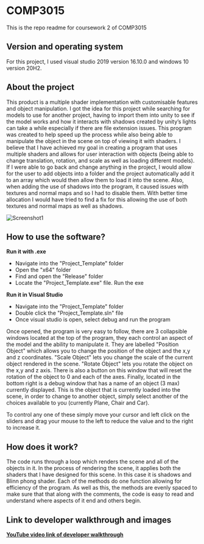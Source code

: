 # COMP3015
This is the repo readme for coursework 2 of COMP3015 

## Version and operating system
For this project, I used visual studio 2019 version 16.10.0 and windows 10 version 20H2.

## About the project
This product is a multiple shader implementation with customisable features and object manipulation. I got the idea for this project while searching for models to use for another project, having to import them into unity to see if the model works and how it interacts with shadows created by unity’s lights can take a while especially if there are file extension issues. This program was created to help speed up the process while also being able to manipulate the object in the scene on top of viewing it with shaders.
I believe that I have achieved my goal in creating a program that uses multiple shaders and allows for user interaction with objects (being able to change translation, rotation, and scale as well as loading different models). If I were able to go back and change anything in the project, I would allow for the user to add objects into a folder and the project automatically add it to an array which would then allow them to load it into the scene. Also, when adding the use of shadows into the program, it caused issues with textures and normal maps and so I had to disable them. With better time allocation I would have tried to find a fix for this allowing the use of both textures and normal maps as well as shadows.

![Screenshot1](https://i.imgur.com/ufdsOoU.png)

## How to use the software?

**Run it with .exe**
* Navigate into the "Project_Template" folder 
* Open the "x64" folder 
* Find and open the "Release" folder
* Locate the "Project_Template.exe" file. Run the exe

**Run it in Visual Studio**
* Navigate into the "Project_Template" folder 
* Double click the "Project_Template.sln" file
* Once visual studio is open, select debug and run the program

Once opened, the program is very easy to follow, there are 3 collapsible windows located at the top of the program, they each control an aspect of the model and the ability to manipulate it. They are labelled "Position Object" which allows you to change the position of the object and the x,y and z coordinates. "Scale Object" lets you change the scale of the current object rendered in the scene. "Rotate Object" lets you rotate the object on the x,y and z axis. There is also a button on this window that will reset the rotation of the object to 0 and each of the axes. Finally, located in the bottom right is a debug window that has a name of an object (3 max) currently displayed. This is the object that is currently loaded into the scene, in order to change to another object, simply select another of the choices available to you (currently Plane, Chair and Car).

To control any one of these simply move your cursor and left click on the sliders and drag your mouse to the left to reduce the value and to the right to increase it.

## How does it work?
  The code runs through a loop which renders the scene and all of the objects in it. In the process of rendering the scene, it applies both the shaders that I have designed for this scene. In this case it is shadows and Blinn phong shader. Each of the methods do one function allowing for efficiency of the program. As well as this, the methods are evenly spaced to make sure that that along with the comments, the code is easy to read and understand where aspects of it end and others begin.

## Link to developer walkthrough and images

[**YouTube video link of developer walkthrough**](https://youtu.be/VeaWbtEgr6Q)
